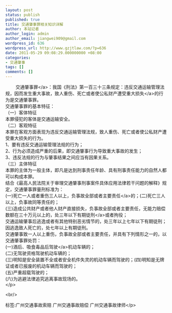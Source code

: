 ```yaml
---
layout: post
status: publish
published: true
title: 交通肇事罪相关知识详解
author: 本站记者
author_login: admin
author_email: jiangwei909@gmail.com
wordpress_id: 636
wordpress_url: http://www.gzjtlaw.com/?p=636
date: 2011-05-29 09:08:29.000000000 +08:00
categories:
- 交通肇事
tags: []
comments: []
---
```

<p><p>　　 <a>交通肇事罪<&#47;a>：我国《刑法》第一百三十三条规定：违反交通运输管理法规，因而发生重大事故，致人重伤、死亡或者使公私财产遭受重大<a>损失<&#47;a>的行为是交通肇事罪。<br>交通肇事罪的基本特征：<br>（一）客体特征<br>本罪侵犯的客体是交通运输安全。<br>（二）客观特征<br>本罪在客观方面表现为违反交通运输管理法规，致人重伤、死亡或者使公私财产遭受重大损失的行为。<br>1、要有违反交通运输管理法规的行为；<br>2、行为必须造成严重的后果，即交通肇事行为导致重大事故的发生；<br>3、违反法规的行为与肇事结果之间应当有因果关系。<br>（三）主体特征<br>本罪的主体为一般主体，即凡是达到刑事责任年龄、具有刑事责任能力的自然人都可以构成本罪。<br>结合《最高人民法院关于审理交通肇事刑事案件具体应用法律若干问题的解释》规定，交通肇事罪量刑标准为：<br>(一)死亡一人或者重伤三人以上，负事故全部或者<a>主要责任<&#47;a>的；(二)死亡三人以上，负事故同等责任的；<br>(三)造成公共财产或者他人财产直接损失，负事故全部或者主要责任，无能力赔偿数额在三十万元以上的，处三年以下<a>有期徒刑<&#47;a>或者拘役；<br>交通运输肇事后逃逸或者有其他特别恶劣情节的，处三年以上七年以下有期徒刑；<br>因逃逸致人死亡的，处七年以上有期徒刑。<br>交通肇事致一人以上重伤，负事故全部或者主要责任，并具有下列情形之一的，以交通肇事罪处罚：<br>(一)酒后、吸食毒品后<a>驾驶<&#47;a>机动车辆的；<br>(二)无驾驶资格驾驶机动车辆的；<br>(三)明知是安全装置不全或者安全机件失灵的机动车辆而驾驶的；(四)明知是无牌证或者已报废的机动车辆而驾驶的；<br>(五)严重超载驾驶的；<br>(六)为逃避法律追究逃离事故现场的。<br><&#47;p><br&#47;><p>标签:广州交通事故索赔 广州交通事故赔偿 广州交通事故律师<&#47;p>
